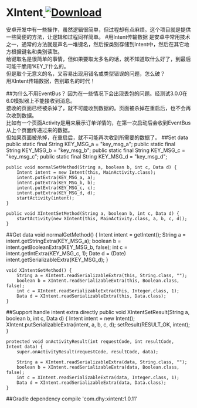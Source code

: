 # XIntent[ ![Download](https://api.bintray.com/packages/donalddu/maven/com.dhy.xintent/images/download.svg) ](https://bintray.com/donalddu/maven/com.dhy.xintent/_latestVersion)
安卓开发中有一些操作，虽然逻辑很简单，但过程却有点麻烦。这个项目就是提供一些简便的方法，让逻辑和过程同样简单。
#用Intent传输数据
是安卓中常用技术之一，通常的方法就是声名一堆键名，然后按类别存储到Intent中，然后在其它地方根据键名和类别读取。<br/>
给键取名是很简单的事情，但如果要取太多名的话，就不知道取什么好了，到最后可能干脆用‘KEY_1’什么的。<br/>
但是取个无意义的名，又容易出现用错名或类型错误的问题，怎么破？<br/>
用XIntent传输数据，告别取名的时代！

##为什么不用EventBus？
因为在一些情况下会出现丢包的问题。经测试3.0.0在6.0模拟器上不能接收到消息。<br/>
接收的页面已经被杀掉了，就不可能收到数据的。页面被杀掉在重启后，也不会再次收到数据。<br/>
比如有一个页面Activity是用来展示订单详情的，在第一次启动后会收到EventBus从上个页面传递过来的数据。<br/>
但如果页面被杀掉，在重启后，就不可能再次收到所需要的数据了。
##Set data
	public static final String KEY_MSG_a = "key_msg_a";
	public static final String KEY_MSG_b = "key_msg_b";
	public static final String KEY_MSG_c = "key_msg_c";
	public static final String KEY_MSG_d = "key_msg_d";

	public void normalSetMethod(String a, boolean b, int c, Data d) {
		Intent intent = new Intent(this, MainActivity.class);
		intent.putExtra(KEY_MSG_a, a);
		intent.putExtra(KEY_MSG_b, b);
		intent.putExtra(KEY_MSG_c, c);
		intent.putExtra(KEY_MSG_d, d);
		startActivity(intent);
	}
	
	public void XIntentSetMethod(String a, boolean b, int c, Data d) {
		startActivity(new XIntent(this, MainActivity.class, a, b, c, d));
	}
##Get data
	void normalGetMethod() {
		Intent intent = getIntent();
		String a = intent.getStringExtra(KEY_MSG_a);
		boolean b = intent.getBooleanExtra(KEY_MSG_b, false);
		int c = intent.getIntExtra(KEY_MSG_c, 1);
		Date d = (Date) intent.getSerializableExtra(KEY_MSG_d);
	}

	void XIntentGetMethod() {
		String a = XIntent.readSerializableExtra(this, String.class, "");
		boolean b = XIntent.readSerializableExtra(this, Boolean.class, false);
		int c = XIntent.readSerializableExtra(this, Integer.class, 1);
		Data d = XIntent.readSerializableExtra(this, Data.class);
	}
##Support handle intent extra directly
	public void XIntentSetResult(String a, boolean b, int c, Data d) {
		Intent intent = new Intent();
		XIntent.putSerializableExtra(intent, a, b, c, d);
		setResult(RESULT_OK, intent);
	}
	
	protected void onActivityResult(int requestCode, int resultCode, Intent data) {
		super.onActivityResult(requestCode, resultCode, data);
		
		String a = XIntent.readSerializableExtra(data, String.class, "");
		boolean b = XIntent.readSerializableExtra(data, Boolean.class, false);
		int c = XIntent.readSerializableExtra(data, Integer.class, 1);
		Data d = XIntent.readSerializableExtra(data, Data.class);
	}
##Gradle dependency
	compile 'com.dhy:xintent:1.0.11'
